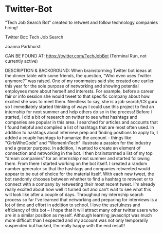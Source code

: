 # Twitter-Bot
"Tech Job Search Bot" created to retweet and follow technology companies hiring!

Twitter Bot: Tech Job Search

Joanna Parkhurst

CAN BE FOUND AT: https://twitter.com/TechJobBot (Terminal Run, not currently active)

DESCRIPTION & BACKGROUND: When brainstorming Twitter bot ideas at the dinner table with some friends, the question, “Who even uses Twitter anymore?” was raised. One of my roommates said she created one earlier this year for the sole purpose of networking and showing potential employees more about herself and interests. For example, before a career fair or info session she would tweet to that specific company about how excited she was to meet them. Needless to say, she is a job search/CS guru so I immediately started thinking of ways I could use this project to find an internship for next summer and help others do so in the process! Before I started, I did a bit of research on twitter to see what hashtags and companies are popular in this area. I searched for articles and accounts that I found helpful and compiled a list of hashtags that are most often used. In addition to hashtags about interview prep and finding positions to apply to, I added a couple hashtags to humanize the account – things like "GirlsWhoCode" and "WomenInTech" illustrate a passion for the industry and a greater purpose. In addition, I wanted to create an element of connection and networking in the bot. I then brainstormed a list of my top “dream companies” for an internship next summer and started following them. From there I started working on the bot itself. I created a random number generator so that the hashtags and companies retweeted would appear to be out of choice for the material itself. With each new tweet, the bot randomly chooses between whether to find a hashtag to retweet or to connect with a company by retweeting their most recent tweet. I’m already really excited about how well it turned out and can’t wait to see what this will look like after a couple of days. Throughout my internship search process so far I’ve learned that networking and preparing for interviews is a lot of time and effort in addition to school. I love the usefulness and efficiency of this bot – I hope that it will attract many other twitter users who are in a similar position as myself. Although learning javascript was much more difficult than I expected and my account was not only temporarily suspended but hacked, I’m really happy with the end result!

